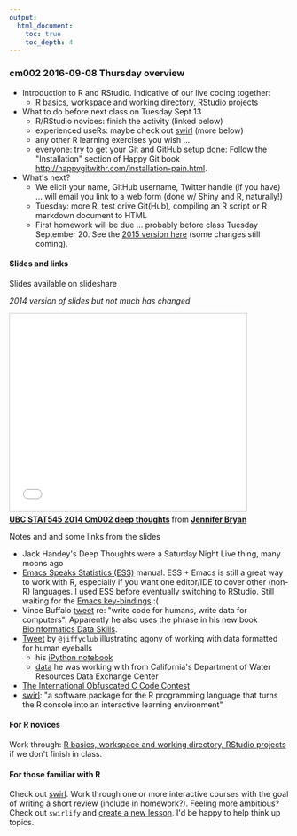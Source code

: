 ```yaml
---
output:
  html_document:
    toc: true
    toc_depth: 4
---
```


### cm002 2016-09-08 Thursday overview

  * Introduction to R and RStudio. Indicative of our live coding together:
    - [R basics, workspace and working directory, RStudio projects](block002_hello-r-workspace-wd-project.html)
  * What to do before next class on Tuesday Sept 13
    - R/RStudio novices: finish the activity (linked below)
    - experienced useRs: maybe check out [swirl](http://swirlstats.com) (more below)
    - any other R learning exercises you wish ...
    - everyone: try to get your Git and GitHub setup done: Follow the "Installation" section of Happy Git book <http://happygitwithr.com/installation-pain.html>.
  * What's next?
    - We elicit your name, GitHub username, Twitter handle (if you have) ... will email you link to a web form (done w/ Shiny and R, naturally!)
    - Tuesday: more R, test drive Git(Hub), compiling an R script or R markdown document to HTML
    - First homework will be due ... probably before class Tuesday September 20. See the [2015 version here]() (some changes still coming).
    
#### Slides and links

Slides available on slideshare

*2014 version of slides but not much has changed*

<iframe src="//www.slideshare.net/slideshow/embed_code/38839656" width="427" height="356" frameborder="0" marginwidth="0" marginheight="0" scrolling="no" style="border:1px solid #CCC; border-width:1px; margin-bottom:5px; max-width: 100%;" allowfullscreen> </iframe> <div style="margin-bottom:5px"> <strong> <a href="https://www.slideshare.net/jenniferbryan5811/cm002-deep-thoughts" title="UBC STAT545 2014 Cm002 deep thoughts" target="_blank">UBC STAT545 2014 Cm002 deep thoughts</a> </strong> from <strong><a href="http://www.slideshare.net/jenniferbryan5811" target="_blank">Jennifer Bryan</a></strong> </div>

Notes and and some links from the slides

  * Jack Handey's Deep Thoughts were a Saturday Night Live thing, many moons ago
  * [Emacs Speaks Statistics (ESS)](http://ess.r-project.org) manual. ESS + Emacs is still a great way to work with R, especially if you want one editor/IDE to cover other (non-R) languages. I used ESS before eventually switching to RStudio. Still waiting for the [Emacs key-bindings](https://support.rstudio.com/hc/communities/public/questions/200757977-Emacs-key-bindings-again-) :(
  * Vince Buffalo [tweet](https://twitter.com/vsbuffalo/status/358699162679787521) re: "write code for humans, write data for computers". Apparently he also uses the phrase in his new book [Bioinformatics Data Skills](http://shop.oreilly.com/product/0636920030157.do).
  * [Tweet](https://twitter.com/jiffyclub/status/508761376488030208) by `@jiffyclub` illustrating agony of working with data formatted for human eyeballs
    - his [iPython notebook](http://nbviewer.ipython.org/github/abostroem/2014-09-10-LBL/blob/master/pandas/load_precip_data.ipynb)
    - [data](http://cdec.water.ca.gov/cgi-progs/reports/PRECIPOUT.2011) he was working with from California's Department of Water Resources Data Exchange Center
  * [The International Obfuscated C Code Contest](http://www.ioccc.org)
  * [swirl](http://swirlstats.com): "a software package for the R programming language that turns the R console into an interactive learning environment"
  
#### For R novices

Work through: [R basics, workspace and working directory, RStudio projects](block002_hello-r-workspace-wd-project.html) if we don't finish in class.

#### For those familiar with R

Check out [swirl](http://swirlstats.com). Work through one or more interactive courses with the goal of writing a short review (include in homework?). Feeling more ambitious? Check out `swirlify` and [create a new lesson](http://swirlstats.com/instructors.html). I'd be happy to help think up topics.

